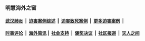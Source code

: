 
### 明慧海外之窗

####  [武汉肺炎](indexes/365.md?t=05040001) &nbsp;|&nbsp;  [迫害案例综述](indexes/328.md?t=05040001) &nbsp;|&nbsp; [迫害致死案例](indexes/277.md?t=05040001)  &nbsp;|&nbsp; [更多迫害案例](indexes/81.md?t=05040001)  &nbsp;|&nbsp; 
####  [时事评论](indexes/19.md?t=05040001) &nbsp;|&nbsp; [海外简讯](indexes/245.md?t=05040001)&nbsp;|&nbsp;  [社会支持](indexes/140.md?t=05040001) &nbsp;|&nbsp; [褒奖决议](indexes/282.md?t=05040001) &nbsp;|&nbsp; [社区报道](indexes/91.md?t=05040001)  &nbsp;|&nbsp; [天人之间](indexes/78.md?t=05040001) 

